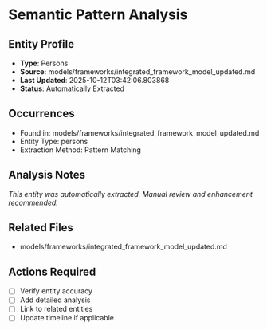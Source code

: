 # Semantic Pattern Analysis

## Entity Profile
- **Type**: Persons
- **Source**: models/frameworks/integrated_framework_model_updated.md
- **Last Updated**: 2025-10-12T03:42:06.803868
- **Status**: Automatically Extracted

## Occurrences
- Found in: models/frameworks/integrated_framework_model_updated.md
- Entity Type: persons
- Extraction Method: Pattern Matching

## Analysis Notes
*This entity was automatically extracted. Manual review and enhancement recommended.*

## Related Files
- models/frameworks/integrated_framework_model_updated.md

## Actions Required
- [ ] Verify entity accuracy
- [ ] Add detailed analysis
- [ ] Link to related entities
- [ ] Update timeline if applicable
